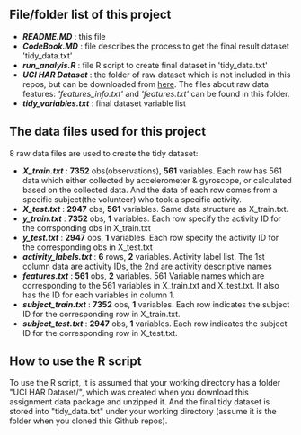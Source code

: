 ## File/folder list of this project
* **_README.MD_** : this file
* **_CodeBook.MD_** : file describes the process to get the final result dataset 'tidy_data.txt'
* **_run_analyis.R_** : file R script to create final dataset in 'tidy_data.txt'
* **_UCI HAR Dataset_** : the folder of raw dataset which is not included in this repos, but can be downloaded from [here](https://d396qusza40orc.cloudfront.net/getdata%2Fprojectfiles%2FUCI%20HAR%20Dataset.zip). The files about raw data features: _'features_info.txt'_ and _'features.txt'_ can be found in this folder.
* **_tidy_variables.txt_** : final dataset variable list
## The data files used for this project
8 raw data files are used to create the tidy dataset:
 * **_X_train.txt_** : **7352** obs(observations), **561** variables. Each row has 561 data which either collected by accelerometer & gyroscope,
 or calculated based on the collected data. And the data of each row comes from a specific subject(the volunteer) who took a 
 specific activity.
 * **_X_test.txt_** : **2947** obs, **561** variables. Same data structure as X_train.txt.
 * **_y_train.txt_** : **7352** obs, **1** variables. Each row specify the activity ID for the corrsponding obs in X_train.txt
 * **_y_test.txt_** : **2947** obs, **1** variables. Each row specify the activity ID for the corresponding obs in X_test.txt
 * **_activity_labels.txt_** : **6** rows, **2** variables. Activity label list. The 1st column data are activity IDs, the 2nd are activity
 descriptive names
 * **_features.txt_** : **561** obs, **2** variables. 561 Variable names which are corresponding to the 561 variables in X_train.txt and X_test.txt.
 It also has the ID for each variables in column 1.
 * **_subject_train.txt_** : **7352** obs, **1** variables. Each row indicates the subject ID for the corresponding row in X_train.txt.
 * **_subject_test.txt_** : **2947** obs, **1** variables. Each row indicates the subject ID for the corresponding row in X_test.txt.
## How to use the R script
 To use the R script, it is assumed that your working directory has a folder "UCI HAR Dataset/", which was created when you download
 this assignment data package and unzipped it. And the final tidy dataset is stored into "tidy_data.txt" under your working directory
 (assume it is the folder when you cloned this Github repos).
